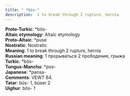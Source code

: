 ```yaml
---
title: " *bös-"
description:  1 to break through 2 rupture, hernia
---
```


<strong>Proto-Turkic</strong>:  *bös-<br>
<strong>Altaic etymology</strong>:  Altaic etymology<br>
<strong> Proto-Altaic</strong>:  *puse<br>
<strong>Nostratic</strong>:  Nostratic<br>
<strong>Meaning</strong>:  1 to break through 2 rupture, hernia<br>
<strong>Russian meaning</strong>:  1 прорываться 2 прободение, грыжа<br>
<strong>Turkic</strong>:  *bös-<br>
<strong>Tungus-Manchu</strong>:  *pos-<br>
<strong>Japanese</strong>:  *pansa-<br>
<strong>Comments</strong>:  VEWT 84.<br>
<strong>Tatar</strong>:  büs- 1, büser 2<br>
<strong>Uighur</strong>:  bös- 1<br>


